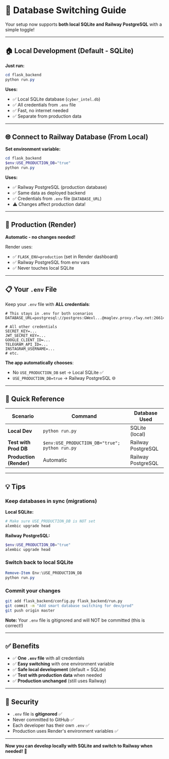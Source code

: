 # 🔄 Database Switching Guide

Your setup now supports **both local SQLite and Railway PostgreSQL** with a simple toggle!

---

## 🏠 Local Development (Default - SQLite)

**Just run:**
```powershell
cd flask_backend
python run.py
```

**Uses:**
- ✅ Local SQLite database (`cyber_intel.db`)
- ✅ All credentials from `.env` file
- ✅ Fast, no internet needed
- ✅ Separate from production data

---

## 🌐 Connect to Railway Database (From Local)

**Set environment variable:**
```powershell
cd flask_backend
$env:USE_PRODUCTION_DB="true"
python run.py
```

**Uses:**
- ✅ Railway PostgreSQL (production database)
- ✅ Same data as deployed backend
- ✅ Credentials from `.env` file (`DATABASE_URL`)
- ⚠️ Changes affect production data!

---

## 🚀 Production (Render)

**Automatic - no changes needed!**

Render uses:
- ✅ `FLASK_ENV=production` (set in Render dashboard)
- ✅ Railway PostgreSQL from env vars
- ✅ Never touches local SQLite

---

## 📋 Your `.env` File

Keep your `.env` file with **ALL credentials**:

```env
# This stays in .env for both scenarios
DATABASE_URL=postgresql://postgres:GWexl...@maglev.proxy.rlwy.net:26614/railway

# All other credentials
SECRET_KEY=...
JWT_SECRET_KEY=...
GOOGLE_CLIENT_ID=...
TELEGRAM_API_ID=...
INSTAGRAM_USERNAME=...
# etc.
```

**The app automatically chooses**:
- No `USE_PRODUCTION_DB` set → Local SQLite ✅
- `USE_PRODUCTION_DB=true` → Railway PostgreSQL 🌐

---

## 🎯 Quick Reference

| Scenario | Command | Database Used |
|----------|---------|---------------|
| **Local Dev** | `python run.py` | SQLite (local) |
| **Test with Prod DB** | `$env:USE_PRODUCTION_DB="true"; python run.py` | Railway PostgreSQL |
| **Production (Render)** | Automatic | Railway PostgreSQL |

---

## 💡 Tips

### Keep databases in sync (migrations)

**Local SQLite:**
```powershell
# Make sure USE_PRODUCTION_DB is NOT set
alembic upgrade head
```

**Railway PostgreSQL:**
```powershell
$env:USE_PRODUCTION_DB="true"
alembic upgrade head
```

### Switch back to local SQLite
```powershell
Remove-Item Env:\USE_PRODUCTION_DB
python run.py
```

### Commit your changes
```bash
git add flask_backend/config.py flask_backend/run.py
git commit -m "Add smart database switching for dev/prod"
git push origin master
```

**Note:** Your `.env` file is gitignored and will NOT be committed (this is correct!)

---

## ✅ Benefits

- ✅ **One `.env` file** with all credentials
- ✅ **Easy switching** with one environment variable
- ✅ **Safe local development** (default = SQLite)
- ✅ **Test with production data** when needed
- ✅ **Production unchanged** (still uses Railway)

---

## 🔐 Security

- `.env` file is **gitignored** ✅
- Never committed to GitHub ✅
- Each developer has their own `.env` ✅
- Production uses Render's environment variables ✅

---

**Now you can develop locally with SQLite and switch to Railway when needed!** 🎉

